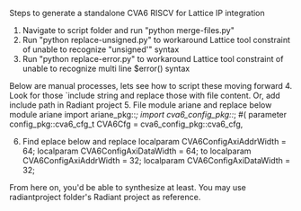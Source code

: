 Steps to generate a standalone CVA6 RISCV for Lattice IP integration

1. Navigate to script folder and run "python merge-files.py"
2. Run "python replace-unsigned.py" to workaround Lattice tool constraint of unable to recognize "unsigned'" syntax
3. Run "python replace-error.py" to workaround Lattice tool constraint of unable to recognize multi line $error() syntax

Below are manual processes, lets see how to script these moving forward
4. Look for those `include string and replace those with file content. Or, add include path in Radiant project
5. File module ariane and replace below
module ariane import ariane_pkg::*; import cva6_config_pkg::*; #(
  parameter config_pkg::cva6_cfg_t CVA6Cfg = cva6_config_pkg::cva6_cfg,

6. Find eplace below and replace
  localparam CVA6ConfigAxiAddrWidth = 64;
  localparam CVA6ConfigAxiDataWidth = 64;
to 
  localparam CVA6ConfigAxiAddrWidth = 32;
  localparam CVA6ConfigAxiDataWidth = 32;

From here on, you'd be able to synthesize at least. You may use radiantproject folder's Radiant project as reference.